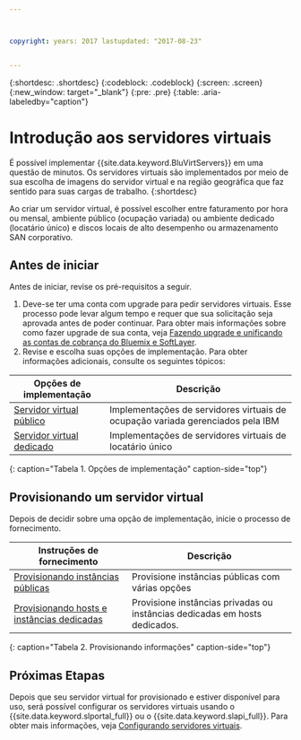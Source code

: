 ```yaml
---



copyright: years: 2017 lastupdated: "2017-08-23"


---
```


{:shortdesc: .shortdesc}
{:codeblock: .codeblock}
{:screen: .screen}
{:new_window: target="_blank"}
{:pre: .pre}
{:table: .aria-labeledby="caption"}

# Introdução aos servidores virtuais
É possível implementar {{site.data.keyword.BluVirtServers}} em uma questão de minutos. Os servidores virtuais são implementados por meio de sua escolha de imagens do servidor virtual e na região geográfica que faz sentido para suas cargas de trabalho.
{:shortdesc}

Ao criar um servidor virtual, é possível escolher entre faturamento por hora ou mensal, ambiente público (ocupação variada) ou ambiente dedicado (locatário único) e discos locais de alto desempenho ou armazenamento SAN corporativo.

## Antes de iniciar

Antes de iniciar, revise os pré-requisitos a seguir.

  1. Deve-se ter uma conta com upgrade para pedir servidores virtuais. Esse processo pode levar algum tempo e requer que sua solicitação seja aprovada antes de poder continuar. Para obter mais informações sobre como fazer upgrade de sua conta, veja [Fazendo upgrade e unificando as contas de cobrança do Bluemix e SoftLayer](https://console.ng.bluemix.net/docs/admin/softlayerlink.html).
  2. Revise e escolha suas opções de implementação. Para obter informações adicionais, consulte os
seguintes tópicos: 
     
|              Opções de implementação                           |  Descrição                                        |
| --------------------------------------------------------- | --------------------------------------------------- |
|[Servidor virtual público](../vsi/vsi_public.html)            | Implementações de servidores virtuais de ocupação variada gerenciados pela IBM |
|[Servidor virtual dedicado](../vsi/vsi_dedicated.html)      | Implementações de servidores virtuais de locatário único            |
{: caption="Tabela 1. Opções de implementação" caption-side="top"}   

## Provisionando um servidor virtual 

Depois de decidir sobre uma opção de implementação, inicie o processo de fornecimento.

|              Instruções de fornecimento                                         |  Descrição                                            |
| -------------------------------------------------------------------------- | ------------------------------------------------------- |
|[Provisionando instâncias públicas](../vsi/vsi_provision_public.html)                | Provisione instâncias públicas com várias opções             |
|[Provisionando hosts e instâncias dedicadas](../vsi/vsi_provision_dedicated.html)| Provisione instâncias privadas ou instâncias dedicadas em hosts dedicados.|
{: caption="Tabela 2. Provisionando informações" caption-side="top"}
   
## Próximas Etapas

Depois que seu servidor virtual for provisionado e estiver disponível para uso, será possível configurar os servidores virtuais usando
o {{site.data.keyword.slportal_full}} ou o {{site.data.keyword.slapi_full}}. Para obter mais informações, veja [Configurando servidores virtuais](../vsi/vsi_configuring.html).
